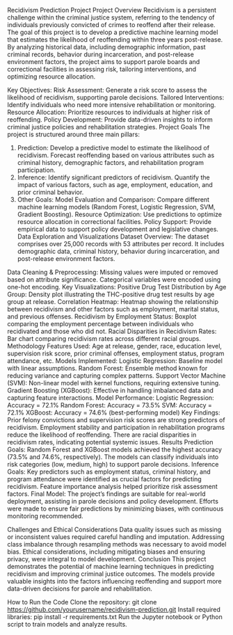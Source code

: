 Recidivism Prediction Project
Project Overview
Recidivism is a persistent challenge within the criminal justice system, referring to the tendency of individuals previously convicted of crimes to reoffend after their release. The goal of this project is to develop a predictive machine learning model that estimates the likelihood of reoffending within three years post-release. By analyzing historical data, including demographic information, past criminal records, behavior during incarceration, and post-release environment factors, the project aims to support parole boards and correctional facilities in assessing risk, tailoring interventions, and optimizing resource allocation.

Key Objectives:
Risk Assessment: Generate a risk score to assess the likelihood of recidivism, supporting parole decisions.
Tailored Interventions: Identify individuals who need more intensive rehabilitation or monitoring.
Resource Allocation: Prioritize resources to individuals at higher risk of reoffending.
Policy Development: Provide data-driven insights to inform criminal justice policies and rehabilitation strategies.
Project Goals
The project is structured around three main pillars:

1. Prediction:
Develop a predictive model to estimate the likelihood of recidivism.
Forecast reoffending based on various attributes such as criminal history, demographic factors, and rehabilitation program participation.
2. Inference:
Identify significant predictors of recidivism.
Quantify the impact of various factors, such as age, employment, education, and prior criminal behavior.
3. Other Goals:
Model Evaluation and Comparison: Compare different machine learning models (Random Forest, Logistic Regression, SVM, Gradient Boosting).
Resource Optimization: Use predictions to optimize resource allocation in correctional facilities.
Policy Support: Provide empirical data to support policy development and legislative changes.
Data Exploration and Visualizations
Dataset Overview:
The dataset comprises over 25,000 records with 53 attributes per record. It includes demographic data, criminal history, behavior during incarceration, and post-release environment factors.

Data Cleaning & Preprocessing:
Missing values were imputed or removed based on attribute significance.
Categorical variables were encoded using one-hot encoding.
Key Visualizations:
Positive Drug Test Distribution by Age Group: Density plot illustrating the THC-positive drug test results by age group at release.
Correlation Heatmap: Heatmap showing the relationship between recidivism and other factors such as employment, marital status, and previous offenses.
Recidivism by Employment Status: Boxplot comparing the employment percentage between individuals who recidivated and those who did not.
Racial Disparities in Recidivism Rates: Bar chart comparing recidivism rates across different racial groups.
Methodology
Features Used:
Age at release, gender, race, education level, supervision risk score, prior criminal offenses, employment status, program attendance, etc.
Models Implemented:
Logistic Regression: Baseline model with linear assumptions.
Random Forest: Ensemble method known for reducing variance and capturing complex patterns.
Support Vector Machine (SVM): Non-linear model with kernel functions, requiring extensive tuning.
Gradient Boosting (XGBoost): Effective in handling imbalanced data and capturing feature interactions.
Model Performance:
Logistic Regression: Accuracy = 72.1%
Random Forest: Accuracy = 73.5%
SVM: Accuracy = 72.1%
XGBoost: Accuracy = 74.6% (best-performing model)
Key Findings:
Prior felony convictions and supervision risk scores are strong predictors of recidivism.
Employment stability and participation in rehabilitation programs reduce the likelihood of reoffending.
There are racial disparities in recidivism rates, indicating potential systemic issues.
Results
Prediction Goals:
Random Forest and XGBoost models achieved the highest accuracy (73.5% and 74.6%, respectively).
The models can classify individuals into risk categories (low, medium, high) to support parole decisions.
Inference Goals:
Key predictors such as employment status, criminal history, and program attendance were identified as crucial factors for predicting recidivism.
Feature importance analysis helped prioritize risk assessment factors.
Final Model:
The project’s findings are suitable for real-world deployment, assisting in parole decisions and policy development. Efforts were made to ensure fair predictions by minimizing biases, with continuous monitoring recommended.

Challenges and Ethical Considerations
Data quality issues such as missing or inconsistent values required careful handling and imputation.
Addressing class imbalance through resampling methods was necessary to avoid model bias.
Ethical considerations, including mitigating biases and ensuring privacy, were integral to model development.
Conclusion
This project demonstrates the potential of machine learning techniques in predicting recidivism and improving criminal justice outcomes. The models provide valuable insights into the factors influencing reoffending and support more data-driven decisions for parole and rehabilitation.

How to Run the Code
Clone the repository:
git clone https://github.com/yourusername/recidivism-prediction.git
Install required libraries:
pip install -r requirements.txt
Run the Jupyter notebook or Python script to train models and analyze results.
